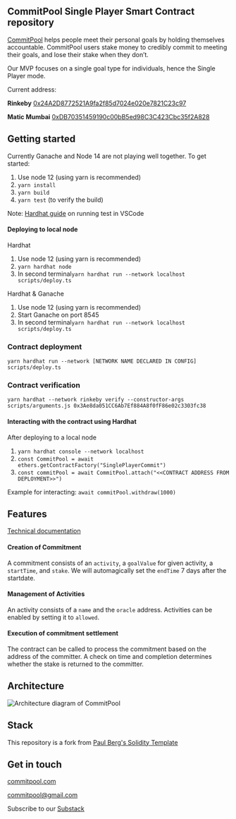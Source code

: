 ##  CommitPool Single Player Smart Contract repository

[CommitPool](http://commitpool.com/) helps people meet their personal goals by holding themselves accountable. CommitPool users stake money to credibly commit to meeting their goals, and lose their stake when they don’t.

Our MVP focuses on a single goal type for individuals, hence the Single Player mode.

Current address:

**Rinkeby** [0x24A2D8772521A9fa2f85d7024e020e7821C23c97](https://rinkeby.etherscan.io/address/0x964c44f85AF3fc4771e6f47A524c4e2501F03552)

**Matic Mumbai** [0xDB70351459190c00bB5ed98C3C423Cbc35f2A828](https://explorer-mumbai.maticvigil.com/address/0xDB70351459190c00bB5ed98C3C423Cbc35f2A828/transactions)
## Getting started

Currently Ganache and Node 14 are not playing well together. To get started:

1. Use node 12 (using yarn is recommended)
2. ```yarn install```
3. ```yarn build```
4. ```yarn test``` (to verify the build)

Note: [Hardhat guide](https://hardhat.org/guides/vscode-tests.html) on running test in VSCode

#### Deploying to local node
Hardhat

1. Use node 12 (using yarn is recommended)
2. ```yarn hardhat node```
3. In second terminal```yarn hardhat run --network localhost scripts/deploy.ts  ```

Hardhat & Ganache

1. Use node 12 (using yarn is recommended)
2. Start Ganache on port 8545
3. In second terminal```yarn hardhat run --network localhost scripts/deploy.ts  ```

### Contract deployment
```yarn hardhat run --network [NETWORK NAME DECLARED IN CONFIG] scripts/deploy.ts  ```

### Contract verification

``` yarn hardhat --network rinkeby verify --constructor-args scripts/arguments.js 0x3Ae8da051CC6Ab7Ef884A8f0fF86e02c3303fc38 ```

#### Interacting with the contract using Hardhat
After deploying to a local node
1. ```yarn hardhat console --network localhost     ```
2. ```const CommitPool = await ethers.getContractFactory("SinglePlayerCommit")```
3. ```const commitPool = await CommitPool.attach("<<CONTRACT ADDRESS FROM DEPLOYMENT>>")```

Example for interacting:
```await commitPool.withdraw(1000)```
## Features
[Technical documentation](https://ipfs.io/ipfs/QmVrBwsQ67RE9CVzyQRvDucK4LrjgB7tkAserztyBDNfJi)
#### Creation of Commitment

A commitment consists of an ```activity```, a ```goalValue``` for given activity, a ```startTime```, and ```stake```. We will automagically set the ```endTime``` 7 days after the startdate.

#### Management of Activities

An activity consists of a ```name``` and the ```oracle``` address. Activities can be enabled by setting it to ```allowed```.

#### Execution of commitment settlement

The contract can be called to process the commitment based on the address of the committer. A check on time and completion determines whether the stake is returned to the committer.

## Architecture

![Architecture diagram of CommitPool](/documentation/architecture.png "Architecture diagram")

## Stack

This repository is a fork from [Paul Berg's Solidity Template](https://github.com/PaulRBerg/solidity-template)

## Get in touch

[commitpool.com](http://commitpool.com/)

<commitpool@gmail.com>

Subscribe to our [Substack](https://commit.substack.com/)
